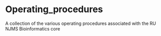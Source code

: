 # Operating_procedures
A collection of the various operating procedures associated with the RU NJMS Bioinformatics core
